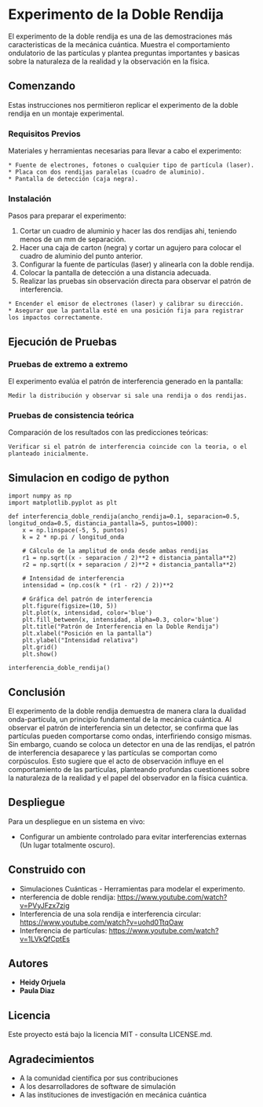 # Experimento de la Doble Rendija

El experimento de la doble rendija es una de las demostraciones más caracteristicas de la mecánica cuántica. Muestra el comportamiento ondulatorio de las partículas y plantea preguntas importantes y basicas sobre la naturaleza de la realidad y la observación en la física.

## Comenzando

Estas instrucciones nos permitieron replicar el experimento de la doble rendija en un montaje experimental. 

### Requisitos Previos

Materiales y herramientas necesarias para llevar a cabo el experimento:

```
* Fuente de electrones, fotones o cualquier tipo de partícula (laser).
* Placa con dos rendijas paralelas (cuadro de aluminio).
* Pantalla de detección (caja negra).
```

### Instalación

Pasos para preparar el experimento:

1. Cortar un cuadro de aluminio y hacer las dos rendijas ahi, teniendo menos de un mm de separación.
2. Hacer una caja de carton (negra) y cortar un agujero para colocar el cuadro de aluminio del punto anterior.
3. Configurar la fuente de partículas (laser) y alinearla con la doble rendija.
4. Colocar la pantalla de detección a una distancia adecuada.
5. Realizar las pruebas sin observación directa para observar el patrón de interferencia.

```
* Encender el emisor de electrones (laser) y calibrar su dirección.
* Asegurar que la pantalla esté en una posición fija para registrar los impactos correctamente.
```

## Ejecución de Pruebas

### Pruebas de extremo a extremo

El experimento evalúa el patrón de interferencia generado en la pantalla:

```
Medir la distribución y observar si sale una rendija o dos rendijas.
```

### Pruebas de consistencia teórica

Comparación de los resultados con las predicciones teóricas:

```
Verificar si el patrón de interferencia coincide con la teoria, o el planteado inicialmente.
```

## Simulacion en codigo de python

```
import numpy as np
import matplotlib.pyplot as plt

def interferencia_doble_rendija(ancho_rendija=0.1, separacion=0.5, longitud_onda=0.5, distancia_pantalla=5, puntos=1000):
    x = np.linspace(-5, 5, puntos)
    k = 2 * np.pi / longitud_onda
    
    # Cálculo de la amplitud de onda desde ambas rendijas
    r1 = np.sqrt((x - separacion / 2)**2 + distancia_pantalla**2)
    r2 = np.sqrt((x + separacion / 2)**2 + distancia_pantalla**2)
    
    # Intensidad de interferencia
    intensidad = (np.cos(k * (r1 - r2) / 2))**2
    
    # Gráfica del patrón de interferencia
    plt.figure(figsize=(10, 5))
    plt.plot(x, intensidad, color='blue')
    plt.fill_between(x, intensidad, alpha=0.3, color='blue')
    plt.title("Patrón de Interferencia en la Doble Rendija")
    plt.xlabel("Posición en la pantalla")
    plt.ylabel("Intensidad relativa")
    plt.grid()
    plt.show()

interferencia_doble_rendija()
```


## Conclusión

El experimento de la doble rendija demuestra de manera clara la dualidad onda-partícula, un principio fundamental de la mecánica cuántica. Al observar el patrón de interferencia sin un detector, se confirma que las partículas pueden comportarse como ondas, interfiriendo consigo mismas. Sin embargo, cuando se coloca un detector en una de las rendijas, el patrón de interferencia desaparece y las partículas se comportan como corpúsculos. Esto sugiere que el acto de observación influye en el comportamiento de las partículas, planteando profundas cuestiones sobre la naturaleza de la realidad y el papel del observador en la física cuántica.

## Despliegue

Para un despliegue en un sistema en vivo:

* Configurar un ambiente controlado para evitar interferencias externas (Un lugar totalmente oscuro).
  
## Construido con

* Simulaciones Cuánticas - Herramientas para modelar el experimento.
* nterferencia de doble rendija: https://www.youtube.com/watch?v=PVyJFzx7zig
* Interferencia de una sola rendija e interferencia circular: https://www.youtube.com/watch?v=uohd0TtqOaw
* Interferencia de partículas: https://www.youtube.com/watch?v=1LVkQfCptEs

## Autores

* **Heidy Orjuela**
* **Paula Diaz**

## Licencia

Este proyecto está bajo la licencia MIT - consulta LICENSE.md.

## Agradecimientos

* A la comunidad científica por sus contribuciones
* A los desarrolladores de software de simulación
* A las instituciones de investigación en mecánica cuántica
